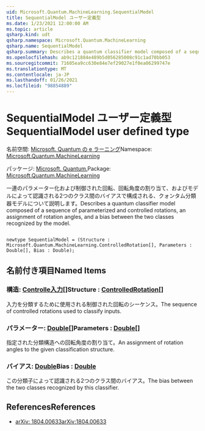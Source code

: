 ```yaml
---
uid: Microsoft.Quantum.MachineLearning.SequentialModel
title: SequentialModel ユーザー定義型
ms.date: 1/23/2021 12:00:00 AM
ms.topic: article
qsharp.kind: udt
qsharp.namespace: Microsoft.Quantum.MachineLearning
qsharp.name: SequentialModel
qsharp.summary: Describes a quantum classifier model composed of a sequence of parameterized and controlled rotations, an assignment of rotation angles, and a bias between the two classes recognized by the model.
ms.openlocfilehash: ab9c121884e489b5d056285008c91c1ad70bb053
ms.sourcegitcommit: 71605ea9cc630e84e7ef29027e1f0ea06299747e
ms.translationtype: MT
ms.contentlocale: ja-JP
ms.lasthandoff: 01/26/2021
ms.locfileid: "98854889"
---
```

# <a name="sequentialmodel-user-defined-type"></a><span data-ttu-id="b2ea0-102">SequentialModel ユーザー定義型</span><span class="sxs-lookup"><span data-stu-id="b2ea0-102">SequentialModel user defined type</span></span>

<span data-ttu-id="b2ea0-103">名前空間: [Microsoft. Quantum の e ラーニング](xref:Microsoft.Quantum.MachineLearning)</span><span class="sxs-lookup"><span data-stu-id="b2ea0-103">Namespace: [Microsoft.Quantum.MachineLearning](xref:Microsoft.Quantum.MachineLearning)</span></span>

<span data-ttu-id="b2ea0-104">パッケージ: [Microsoft. Quantum.](https://nuget.org/packages/Microsoft.Quantum.MachineLearning)</span><span class="sxs-lookup"><span data-stu-id="b2ea0-104">Package: [Microsoft.Quantum.MachineLearning](https://nuget.org/packages/Microsoft.Quantum.MachineLearning)</span></span>


<span data-ttu-id="b2ea0-105">一連のパラメーター化および制御された回転、回転角度の割り当て、およびモデルによって認識される2つのクラス間のバイアスで構成される、クォンタム分類器モデルについて説明します。</span><span class="sxs-lookup"><span data-stu-id="b2ea0-105">Describes a quantum classifier model composed of a sequence of parameterized and controlled rotations, an assignment of rotation angles, and a bias between the two classes recognized by the model.</span></span>

```qsharp

newtype SequentialModel = (Structure : Microsoft.Quantum.MachineLearning.ControlledRotation[], Parameters : Double[], Bias : Double);
```



## <a name="named-items"></a><span data-ttu-id="b2ea0-106">名前付き項目</span><span class="sxs-lookup"><span data-stu-id="b2ea0-106">Named Items</span></span>

### <a name="structure--controlledrotation"></a><span data-ttu-id="b2ea0-107">構造: [Controlle入力](xref:Microsoft.Quantum.MachineLearning.ControlledRotation)[]</span><span class="sxs-lookup"><span data-stu-id="b2ea0-107">Structure : [ControlledRotation](xref:Microsoft.Quantum.MachineLearning.ControlledRotation)[]</span></span>

<span data-ttu-id="b2ea0-108">入力を分類するために使用される制御された回転のシーケンス。</span><span class="sxs-lookup"><span data-stu-id="b2ea0-108">The sequence of controlled rotations used to classify inputs.</span></span>
### <a name="parameters--double"></a><span data-ttu-id="b2ea0-109">パラメーター: [Double](xref:microsoft.quantum.lang-ref.double)[]</span><span class="sxs-lookup"><span data-stu-id="b2ea0-109">Parameters : [Double](xref:microsoft.quantum.lang-ref.double)[]</span></span>

<span data-ttu-id="b2ea0-110">指定された分類構造への回転角度の割り当て。</span><span class="sxs-lookup"><span data-stu-id="b2ea0-110">An assignment of rotation angles to the given classification structure.</span></span>
### <a name="bias--double"></a><span data-ttu-id="b2ea0-111">バイアス: [Double](xref:microsoft.quantum.lang-ref.double)</span><span class="sxs-lookup"><span data-stu-id="b2ea0-111">Bias : [Double](xref:microsoft.quantum.lang-ref.double)</span></span>

<span data-ttu-id="b2ea0-112">この分類子によって認識される2つのクラス間のバイアス。</span><span class="sxs-lookup"><span data-stu-id="b2ea0-112">The bias between the two classes recognized by this classifier.</span></span>

## <a name="references"></a><span data-ttu-id="b2ea0-113">References</span><span class="sxs-lookup"><span data-stu-id="b2ea0-113">References</span></span>

- [<span data-ttu-id="b2ea0-114">arXiv: 1804.00633</span><span class="sxs-lookup"><span data-stu-id="b2ea0-114">arXiv:1804.00633</span></span>](https://arxiv.org/abs/1804.00633)
